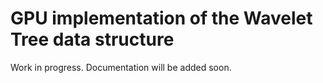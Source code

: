 # GPU implementation of the Wavelet Tree data structure

Work in progress. Documentation will be added soon.
